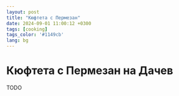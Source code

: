```yaml
---
layout: post
title: "Кюфтета с Пермезан"
date: 2024-09-01 11:00:12 +0300
tags: [cooking]
tags_color: '#1149cb'
lang: bg
---
```

# Кюфтета с Пермезан на Дачев
TODO
